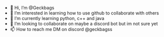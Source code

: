 - 👋 Hi, I’m @Geckbags
- 👀 I’m interested in learning how to use github to collaborate with others
- 🌱 I’m currently learning python, c++ and java
- 💞️ I’m looking to collaborate on maybe a discord bot but im not sure yet
- 📫 How to reach me DM on discord @geckbagss

<!---
Geckbags/Geckbags is a ✨ special ✨ repository because its `README.md` (this file) appears on your GitHub profile.
You can click the Preview link to take a look at your changes.
--->
